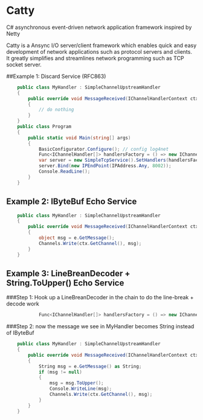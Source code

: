 # Catty
C# asynchronous event-driven network application framework inspired by Netty

Catty is a Ansync I/O server/client  framework which enables quick and easy development 
of network applications such as protocol servers and clients. It greatly simplifies 
and streamlines network programming such as TCP socket server.


##Example 1: Discard Service (RFC863)

```C#
    public class MyHandler : SimpleChannelUpstreamHandler
    {
        public override void MessageReceived(IChannelHandlerContext ctx, IMessageEvent e)
        {
	        // do nothing
        }
    }
    public class Program
    {
        public static void Main(string[] args)
        {
            BasicConfigurator.Configure(); // config log4net
            Func<IChannelHandler[]> handlersFactory = () => new IChannelHandler[] {new MyHandler()};
            var server = new SimpleTcpService().SetHandlers(handlersFactory);
            server.Bind(new IPEndPoint(IPAddress.Any, 8002));
            Console.ReadLine();
        }
    }
```

## Example 2: IByteBuf Echo Service
```C#
    public class MyHandler : SimpleChannelUpstreamHandler
    {
        public override void MessageReceived(IChannelHandlerContext ctx, IMessageEvent e)
        {
            object msg = e.GetMessage();
            Channels.Write(ctx.GetChannel(), msg);
        }
    }
```

## Example 3: LineBreanDecoder + String.ToUpper() Echo Service
###Step 1: Hook up a LineBreanDecoder in the chain to do the line-break + decode work
```C#
            Func<IChannelHandler[]> handlersFactory = () => new IChannelHandler[] {new LineBreakDecoder(), new MyHandler()};
```
###Step 2: now the message we see in MyHandler becomes String instead of IByteBuf
```C#
    public class MyHandler : SimpleChannelUpstreamHandler
    {
        public override void MessageReceived(IChannelHandlerContext ctx, IMessageEvent e)
        {
            String msg = e.GetMessage() as String;
            if (msg != null)
            {
                msg = msg.ToUpper();
                Console.WriteLine(msg);
                Channels.Write(ctx.GetChannel(), msg);
            }
        }
    }
```
